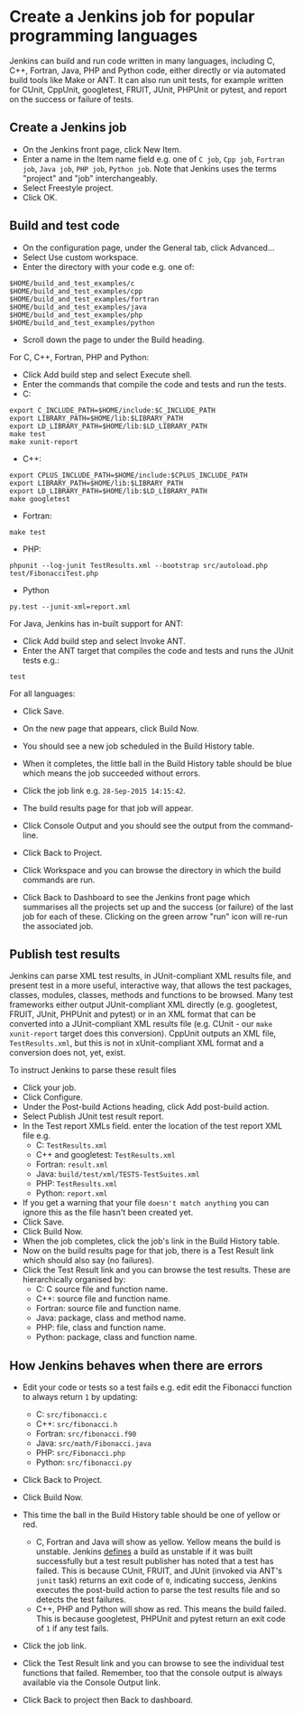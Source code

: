 Create a Jenkins job for popular programming languages
======================================================

Jenkins can build and run code written in many languages, including C, C++, Fortran, Java, PHP and Python code, either directly or via automated build tools like Make or ANT. It can also run unit tests, for example written for CUnit, CppUnit, googletest, FRUIT, JUnit, PHPUnit or pytest, and report on the success or failure of tests.

Create a Jenkins job
--------------------

* On the Jenkins front page, click New Item.
* Enter a name in the Item name field e.g. one of `C job`, `Cpp job`, `Fortran job`, `Java job`, `PHP job`, `Python job`. Note that Jenkins uses the terms "project" and "job" interchangeably.
* Select Freestyle project.
* Click OK.

Build and test code
-------------------

* On the configuration page, under the General tab, click Advanced...
* Select Use custom workspace.
* Enter the directory with your code e.g. one of:

```
$HOME/build_and_test_examples/c
$HOME/build_and_test_examples/cpp
$HOME/build_and_test_examples/fortran
$HOME/build_and_test_examples/java
$HOME/build_and_test_examples/php
$HOME/build_and_test_examples/python
```

* Scroll down the page to under the Build heading.

For C, C++, Fortran, PHP and Python:

* Click Add build step and select Execute shell.
* Enter the commands that compile the code and tests and run the tests.
* C:

```
export C_INCLUDE_PATH=$HOME/include:$C_INCLUDE_PATH
export LIBRARY_PATH=$HOME/lib:$LIBRARY_PATH
export LD_LIBRARY_PATH=$HOME/lib:$LD_LIBRARY_PATH
make test
make xunit-report
```

* C++:

```
export CPLUS_INCLUDE_PATH=$HOME/include:$CPLUS_INCLUDE_PATH
export LIBRARY_PATH=$HOME/lib:$LIBRARY_PATH
export LD_LIBRARY_PATH=$HOME/lib:$LD_LIBRARY_PATH
make googletest
```

* Fortran:

```
make test
```

* PHP:

```
phpunit --log-junit TestResults.xml --bootstrap src/autoload.php test/FibonacciTest.php
```

* Python

```
py.test --junit-xml=report.xml
```

For Java, Jenkins has in-built support for ANT:

* Click Add build step and select Invoke ANT.
* Enter the ANT target that compiles the code and tests and runs the JUnit tests e.g.:

```
test
```

For all languages:

* Click Save.

* On the new page that appears, click Build Now.
* You should see a new job scheduled in the Build History table.
* When it completes, the little ball in the Build History table should be blue which means the job succeeded without errors.
* Click the job link e.g. `28-Sep-2015 14:15:42`.
* The build results page for that job will appear.
* Click Console Output and you should see the output from the command-line.
* Click Back to Project.
* Click Workspace and you can browse the directory in which the build commands are run.
* Click Back to Dashboard to see the Jenkins front page which summarises all the projects set up and the success (or failure) of the last job for each of these. Clicking on the green arrow "run" icon will re-run the associated job.

Publish test results
--------------------

Jenkins can parse XML test results, in JUnit-compliant XML results file, and present test in a more useful, interactive way, that allows the test packages, classes, modules, classes, methods and functions to be browsed. Many test frameworks either output JUnit-compliant XML directly (e.g. googletest, FRUIT, JUnit, PHPUnit and pytest) or in an XML format that can be converted into a JUnit-compliant XML results file (e.g. CUnit - our `make xunit-report` target does this conversion). CppUnit outputs an XML file, `TestResults.xml`, but this is not in xUnit-compliant XML format and a conversion does not, yet, exist.

To instruct Jenkins to parse these result files

* Click your job.
* Click Configure.
* Under the Post-build Actions heading, click Add post-build action.
* Select Publish JUnit test result report.
* In the Test report XMLs field. enter the location of the test report XML file e.g.
  - C:  `TestResults.xml`
  - C++ and googletest: `TestResults.xml`
  - Fortran: `result.xml`
  - Java: `build/test/xml/TESTS-TestSuites.xml`
  - PHP: `TestResults.xml`
  - Python:  `report.xml`
* If you get a warning that your file `doesn't match anything` you can ignore this as the file hasn't been created yet.
* Click Save.
* Click Build Now.
* When the job completes, click the job's link in the Build History table.
* Now on the build results page for that job, there is a Test Result link which should also say (no failures).
* Click the Test Result link and you can browse the test results. These are hierarchically organised by:
  - C: C source file and function name.
  - C++: source file and function name. 
  - Fortran: source file and function name.
  - Java: package, class and method name.
  - PHP: file, class and function name.
  - Python: package, class and function name.

How Jenkins behaves when there are errors
-----------------------------------------

* Edit your code or tests so a test fails e.g. edit edit the Fibonacci function to always return `1` by updating:
  - C: `src/fibonacci.c`
  - C++: `src/fibonacci.h`
  - Fortran: `src/fibonacci.f90`
  - Java: `src/math/Fibonacci.java`
  - PHP: `src/Fibonacci.php`
  - Python: `src/fibonacci.py`
* Click Back to Project.
* Click Build Now.

* This time the ball in the Build History table should be one of yellow or red.
  - C, Fortran and Java will show as yellow.  Yellow means the build is unstable. Jenkins [defines](https://wiki.jenkins-ci.org/display/JENKINS/Terminology) a build as unstable if it was built successfully but a test result publisher has noted that a test has failed. This is because CUnit, FRUIT, and JUnit (invoked via ANT's `junit` task) returns an exit code of `0`, indicating success, Jenkins executes the post-build action to parse the test results file and so detects the test failures.
  - C++, PHP and Python will show as red. This means the build failed. This is because googletest, PHPUnit and pytest return an exit code of `1` if any test fails. 
* Click the job link.
* Click the Test Result link and you can browse to see the individual test functions that failed. Remember, too that the console output is always available via the Console Output link.
* Click Back to project then Back to dashboard.
